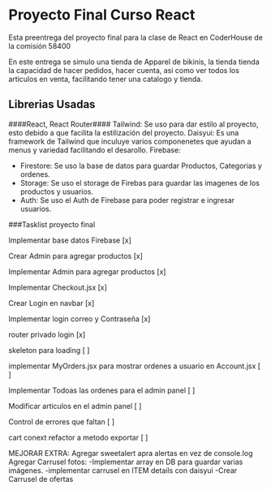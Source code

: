# Proyecto Final Curso React

Esta preentrega del proyecto final para la clase de React en CoderHouse de la comisión 58400

En este entrega se simulo una tienda de Apparel de bikinis, la tienda tienda la capacidad de hacer pedidos, hacer cuenta, asi como ver todos los articulos en venta, facilitando tener una catalogo y tienda.

## Librerias Usadas
####React, React Router####
Tailwind: Se uso para dar estilo al proyecto, esto debido a que facilita la estilización del proyecto.
Daisyui: Es una framework de Tailwind que inculuye varios componenetes que ayudan a menus y variedad facilitando el desarollo.
Firebase: 
* Firestore: Se uso la base de datos para guardar Productos, Categorias y ordenes.
* Storage: Se uso el storage de Firebas para guardar las imagenes de los productos y usuarios.
* Auth: Se uso el Auth de Firebase para poder registrar e ingresar usuarios.


###Tasklist proyecto final

Implementar base datos Firebase [x]

Crear Admin para agregar productos [x]

Implementar Admin para agregar productos [x]

Implementar Checkout.jsx [x]

Crear Login en navbar [x]

Implementar login correo y Contraseña [x]

router privado login [x]

skeleton para loading [ ]

implementar MyOrders.jsx para mostrar ordenes a usuario en Account.jsx [ ]

Implementar Todoas las ordenes para el admin panel [ ]

Modificar articulos en el admin panel [ ]

Control de errores que faltan [ ]

cart conext refactor a metodo exportar [ ]

MEJORAR EXTRA:
Agregar sweetalert apra alertas en vez de console.log 
Agregar Carrusel fotos:
-Implementar array en DB para guardar varias 	imágenes.
-implementar carrusel en ITEM details con daisyui
-Crear Carrusel de ofertas